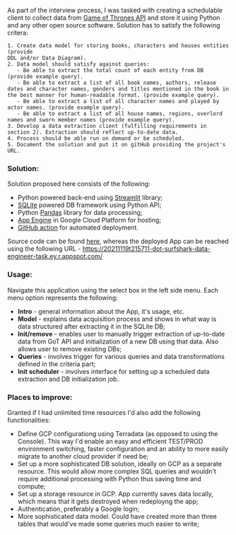 As part of the interview process, I was tasked with creating a schedulable client to collect data from [Game of Thrones API](https://anapioficeandfire.com/)  and store it using Python and any other open source software. Solution has to satisfy the following critera:

```
1. Create data model for storing books, characters and houses entities (provide
DDL and/or Data Diagram).
2. Data model should satisfy against queries:
   - Be able to extract the total count of each entity from DB (provide example query).
   - Be able to extract a list of all book names, authors, release dates and character names, genders and titles mentioned in the book in the best manner for human-readable format. (provide example query).
   - Be able to extract a list of all character names and played by actor names. (provide example query).
   - Be able to extract a list of all house names, regions, overlord names and sworn member names (provide example query).
3. Develop a data extraction client (fulfilling requirements in section 2). Extraction should reflect up-to-date data.
4. Process should be able run on demand or be scheduled.
5. Document the solution and put it on gitHub providing the project's URL.
```

### Solution:
Solution proposed here consists of the following:
- Python powered back-end using [Streamlit](https://streamlit.io/) library;
- [SQLite](https://www.sqlite.org/index.html) powered DB framework using Python API;
- Python [Pandas](https://pandas.pydata.org/) library for data processing;
- [App Engine](https://cloud.google.com/appengine) in Google Cloud Platform for hosting;
- [GitHub action](https://github.com/augustinasn/surfshark-data-engineer-task/blob/main/.github/workflows/deploy-to-cloud.yaml) for automated deployment.

Source code can be found [here](https://github.com/augustinasn/soiaf-data-client), whereas the deployed App can be reached using the following URL - https://20211119t215711-dot-surfshark-data-engineer-task.ey.r.appspot.com/


### Usage:
Navigate this application using the select box in the left side menu. Each menu option represents the following:
- **Intro** - general information about the App, it's usage, etc.
- **Model** - explains data acquisition process and shows in what way is data structured after extracting it in the SQLite DB;
- **Init/remove** - enables user to manually trigger extraction of up-to-date data from GoT API and initialization of a new DB using that data. Also allows user to remove existing DBs;
- **Queries** - involves trigger for various queries and data transformations defined in the criteria part;
- **Init scheduler** - involves interface for setting up a scheduled data extraction and DB initialization job.

### Places to improve:
Granted if I had unlimited time resources I'd also add the following functionalities:
- Define GCP configurationg using Terradata (as opposed to using the Console). This way I'd enable an easy and efficient TEST/PROD environment switching, faster configuration and an ability to more easily migrate to another cloud provider if need be;
- Set up a more sophisticated DB solution, ideally on GCP as a separate resource. This would allow more complex SQL queries and wouldn't require additional processing with Python thus saving time and compute; 
- Set up a storage resource in GCP. App currently saves data locally, which means that it gets destroyed when redeployng the app;
- Authentication, preferably a Google login;
- More sophisticated data model. Could have created more than three tables that would've made some queries much easier to write; 
